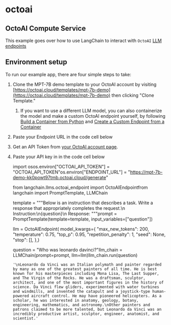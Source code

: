 octoai
======

OctoAI Compute Service[](#octoai-compute-service "Direct link to OctoAI Compute Service")
------------------------------------------------------------------------------------------

This example goes over how to use LangChain to interact with `OctoAI` [LLM endpoints](https://octoai.cloud/templates)

Environment setup[](#environment-setup "Direct link to Environment setup")
---------------------------------------------------------------------------

To run our example app, there are four simple steps to take:

1.  Clone the MPT-7B demo template to your OctoAI account by visiting [https://octoai.cloud/templates/mpt-7b-demo](https://octoai.cloud/templates/mpt-7b-demo) then clicking "Clone Template."
    
    1.  If you want to use a different LLM model, you can also containerize the model and make a custom OctoAI endpoint yourself, by following [Build a Container from Python](doc:create-custom-endpoints-from-python-code) and [Create a Custom Endpoint from a Container](doc:create-custom-endpoints-from-a-container)
2.  Paste your Endpoint URL in the code cell below
    
3.  Get an API Token from [your OctoAI account page](https://octoai.cloud/settings).
    
4.  Paste your API key in in the code cell below
    

    import osos.environ["OCTOAI_API_TOKEN"] = "OCTOAI_API_TOKEN"os.environ["ENDPOINT_URL"] = "https://mpt-7b-demo-kk0powt97tmb.octoai.cloud/generate"

    from langchain.llms.octoai_endpoint import OctoAIEndpointfrom langchain import PromptTemplate, LLMChain

    template = """Below is an instruction that describes a task. Write a response that appropriately completes the request.\n Instruction:\n{question}\n Response: """prompt = PromptTemplate(template=template, input_variables=["question"])

    llm = OctoAIEndpoint(    model_kwargs={        "max_new_tokens": 200,        "temperature": 0.75,        "top_p": 0.95,        "repetition_penalty": 1,        "seed": None,        "stop": [],    },)

    question = "Who was leonardo davinci?"llm_chain = LLMChain(prompt=prompt, llm=llm)llm_chain.run(question)

        '\nLeonardo da Vinci was an Italian polymath and painter regarded by many as one of the greatest painters of all time. He is best known for his masterpieces including Mona Lisa, The Last Supper, and The Virgin of the Rocks. He was a draftsman, sculptor, architect, and one of the most important figures in the history of science. Da Vinci flew gliders, experimented with water turbines and windmills, and invented the catapult and a joystick-type human-powered aircraft control. He may have pioneered helicopters. As a scholar, he was interested in anatomy, geology, botany, engineering, mathematics, and astronomy.\nOther painters and patrons claimed to be more talented, but Leonardo da Vinci was an incredibly productive artist, sculptor, engineer, anatomist, and scientist.'